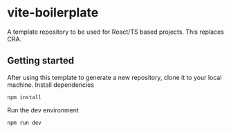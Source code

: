 # vite-boilerplate

A template repository to be used for React/TS based projects. This replaces CRA.

## Getting started

After using this template to generate a new repository, clone it to your local machine.
Install dependencies

```
npm install
```

Run the dev environment

```
npm run dev
```
